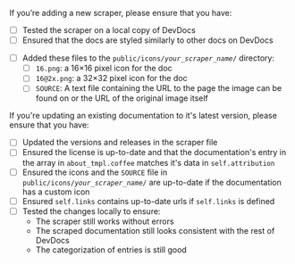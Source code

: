 <!-- Remove the sections that don't apply to your PR. -->

<!-- Replace the `[ ]` with a `[x]` in checklists once you’ve completed each step. -->
<!-- Please create a draft PR when you haven't completed all steps yet upon creation of the PR. -->

<!-- SECTION A - Adding a new scraper -->
<!-- See https://github.com/freeCodeCamp/devdocs/blob/master/.github/CONTRIBUTING.md#contributing-new-documentations -->

If you’re adding a new scraper, please ensure that you have:

- [ ] Tested the scraper on a local copy of DevDocs
- [ ] Ensured that the docs are styled similarly to other docs on DevDocs
<!-- If the docs don’t have an icon, delete the next four items: -->
- [ ] Added these files to the <code>public/icons/*your_scraper_name*/</code> directory:
  - [ ] `16.png`: a 16×16 pixel icon for the doc
  - [ ] `16@2x.png`: a 32×32 pixel icon for the doc
  - [ ] `SOURCE`: A text file containing the URL to the page the image can be found on or the URL of the original image itself

<!-- SECTION B - Updating an existing documentation to it's latest version -->
<!-- See https://github.com/freeCodeCamp/devdocs/blob/master/.github/CONTRIBUTING.md#updating-existing-documentations -->

If you're updating an existing documentation to it's latest version, please ensure that you have:

- [ ] Updated the versions and releases in the scraper file
- [ ] Ensured the license is up-to-date and that the documentation's entry in the array in `about_tmpl.coffee` matches it's data in `self.attribution`
- [ ] Ensured the icons and the `SOURCE` file in <code>public/icons/*your_scraper_name*/</code> are up-to-date if the documentation has a custom icon
- [ ] Ensured `self.links` contains up-to-date urls if `self.links` is defined
- [ ] Tested the changes locally to ensure:
  - The scraper still works without errors
  - The scraped documentation still looks consistent with the rest of DevDocs
  - The categorization of entries is still good
